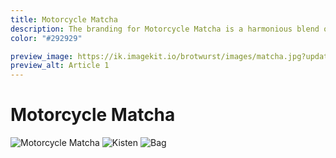 ```yaml
---
title: Motorcycle Matcha
description: The branding for Motorcycle Matcha is a harmonious blend of minimalist Japanese design and the rugged spirit of motorcycle culture. Inspired by vintage Japanese motorcycle advertisements, the visual identity strikes a balance between the purity of tea culture and the thrill of discovery.
color: "#292929"

preview_image: https://ik.imagekit.io/brotwurst/images/matcha.jpg?updatedAt=1756118230148
preview_alt: Article 1
---
```


# Motorcycle Matcha

![Motorcycle Matcha](https://ik.imagekit.io/brotwurst/images/matcha.jpg?updatedAt=1756118230148)
![Kisten](https://ik.imagekit.io/brotwurst/images/kisten.jpg?updatedAt=1756118230148)
![Bag](https://ik.imagekit.io/brotwurst/images/bag.jpg?updatedAt=1756118230148)

